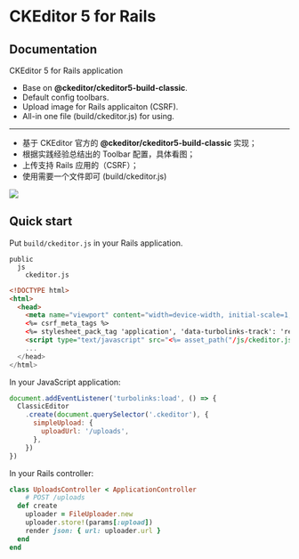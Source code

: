 CKEditor 5 for Rails
====================

## Documentation

CKEditor 5 for Rails application

- Base on **@ckeditor/ckeditor5-build-classic**.
- Default config toolbars.
- Upload image for Rails applicaiton (CSRF).
- All-in one file (build/ckeditor.js) for using.

---

- 基于 CKEditor 官方的 **@ckeditor/ckeditor5-build-classic** 实现；
- 根据实践经验总结出的 Toolbar 配置，具体看图；
- 上传支持 Rails 应用的（CSRF）；
- 使用需要一个文件即可 (build/ckeditor.js)

![](https://user-images.githubusercontent.com/5518/65653118-a01b7f80-e046-11e9-9a75-1c49d2b5c75e.png)

## Quick start

Put `build/ckeditor.js` in your Rails application.

```
public
  js
    ckeditor.js
```

```html
<!DOCTYPE html>
<html>
  <head>
    <meta name="viewport" content="width=device-width, initial-scale=1, maximum-scale=1, user-scalable=no" />
    <%= csrf_meta_tags %>
    <%= stylesheet_pack_tag 'application', 'data-turbolinks-track': 'reload' %>
    <script type="text/javascript" src="<%= asset_path("/js/ckeditor.js", skip_pipeline: true) %>"></script>
    ...
  </head>
</html>
```
    

In your JavaScript application:

```js
document.addEventListener('turbolinks:load', () => {
  ClassicEditor
    .create(document.querySelector('.ckeditor'), {
      simpleUpload: {
        uploadUrl: '/uploads',
      },
    })
})
```

In your Rails controller:

```rb
class UploadsController < ApplicationController
	# POST /uploads
  def create
    uploader = FileUploader.new
    uploader.store!(params[:upload])
    render json: { url: uploader.url }
  end
end
```
